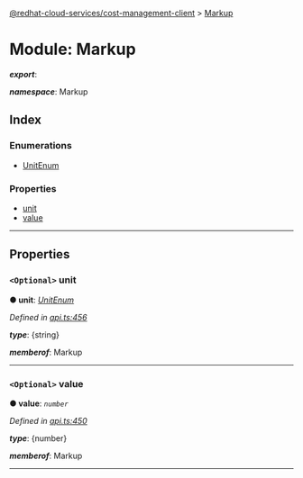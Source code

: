 [@redhat-cloud-services/cost-management-client](../README.md) > [Markup](../modules/markup.md)

# Module: Markup

*__export__*: 

*__namespace__*: Markup

## Index

### Enumerations

* [UnitEnum](../enums/markup.unitenum.md)

### Properties

* [unit](markup.md#unit)
* [value](markup.md#value)

---

## Properties

<a id="unit"></a>

### `<Optional>` unit

**● unit**: *[UnitEnum](../enums/markup.unitenum.md)*

*Defined in [api.ts:456](https://github.com/karelhala/javascript-clients/blob/master/packages/cost-management/api.ts#L456)*

*__type__*: {string}

*__memberof__*: Markup

___
<a id="value"></a>

### `<Optional>` value

**● value**: *`number`*

*Defined in [api.ts:450](https://github.com/karelhala/javascript-clients/blob/master/packages/cost-management/api.ts#L450)*

*__type__*: {number}

*__memberof__*: Markup

___

